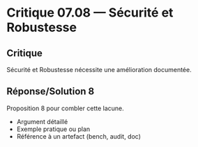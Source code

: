 # Critique 07.08 — Sécurité et Robustesse

## Critique
Sécurité et Robustesse nécessite une amélioration documentée.

## Réponse/Solution 8
Proposition 8 pour combler cette lacune.

- Argument détaillé
- Exemple pratique ou plan
- Référence à un artefact (bench, audit, doc)
